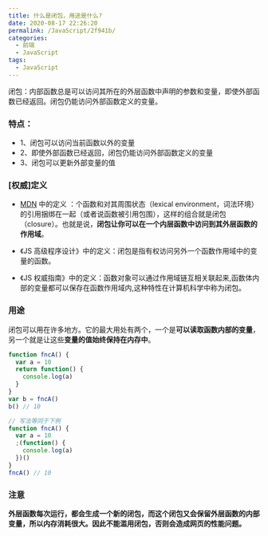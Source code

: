 ```yaml
---
title: 什么是闭包，用途是什么?
date: 2020-08-17 22:26:20
permalink: /JavaScript/2f941b/
categories:
  - 前端
  - JavaScript
tags:
  - JavaScript
---
```


闭包：内部函数总是可以访问其所在的外层函数中声明的参数和变量，即使外部函数已经返回。闭包仍能访问外部函数定义的变量。

<!-- more -->

### **特点**：

- 1、闭包可以访问当前函数以外的变量
- 2、即使外部函数已经返回，闭包仍能访问外部函数定义的变量
- 3、闭包可以更新外部变量的值

### [权威]定义

- [MDN](https://developer.mozilla.org/zh-CN/docs/Web/JavaScript/Closures) 中的定义 ：个函数和对其周围状态（lexical environment，词法环境）的引用捆绑在一起（或者说函数被引用包围），这样的组合就是闭包（closure）。也就是说，**闭包让你可以在一个内层函数中访问到其外层函数的作用域**。

- 《JS 高级程序设计》中的定义：闭包是指有权访问另外一个函数作用域中的变量的函数。

- 《JS 权威指南》中的定义：函数对象可以通过作用域链互相关联起来,函数体内部的变量都可以保存在函数作用域内,这种特性在计算机科学中称为闭包。

### 用途

闭包可以用在许多地方。它的最大用处有两个，一个是**可以读取函数内部的变量**，另一个就是让这些**变量的值始终保持在内存中**。

```js
function fncA() {
  var a = 10
  return function() {
    console.log(a)
  }
}
var b = fncA()
b() // 10

// 写法等同于下例
function fncA() {
  var a = 10
  ;(function() {
    console.log(a)
  })()
}
fncA() // 10
```

### 注意

**外层函数每次运行，都会生成一个新的闭包，而这个闭包又会保留外层函数的内部变量，所以内存消耗很大。因此不能滥用闭包，否则会造成网页的性能问题。**
